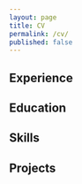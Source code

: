 ```yaml
---
layout: page
title: CV
permalink: /cv/
published: false
---
```


<!-- TODO CV link (pdf from contents in website) -->

## Experience

## Education

## Skills

## Projects
